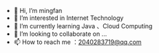 - 👋 Hi, I’m mingfan
- 👀 I’m interested in Internet Technology
- 🌱 I’m currently learning Java 、Cloud Computing
- 💞️ I’m looking to collaborate on ...
- 📫 How to reach me ：2040283719@qq.com

<!---
zzm20040219/zzm20040219 is a ✨ special ✨ repository because its `README.md` (this file) appears on your GitHub profile.
You can click the Preview link to take a look at your changes.
--->